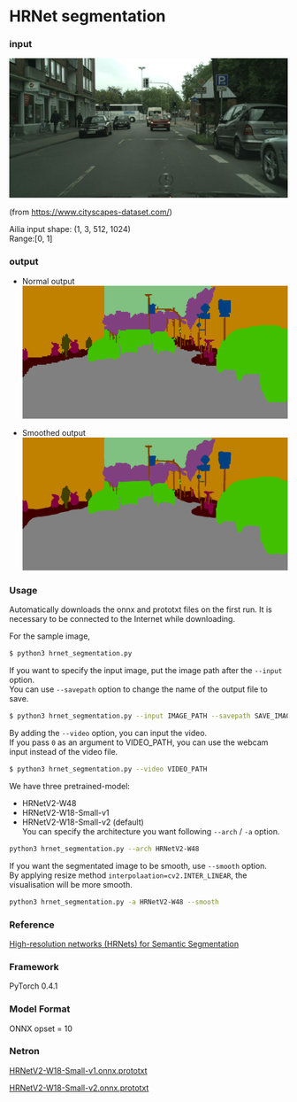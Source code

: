 # HRNet segmentation

### input
![input_image](test.png)

(from https://www.cityscapes-dataset.com/)

Ailia input shape: (1, 3, 512, 1024)  
Range:[0, 1]

### output
- Normal output
![Result_image](result.png)
  
- Smoothed output
![Smoothed_result_image](result_smooth.png)


### Usage
Automatically downloads the onnx and prototxt files on the first run.
It is necessary to be connected to the Internet while downloading.

For the sample image,
``` bash
$ python3 hrnet_segmentation.py
```

If you want to specify the input image, put the image path after the `--input` option.  
You can use `--savepath` option to change the name of the output file to save.
```bash
$ python3 hrnet_segmentation.py --input IMAGE_PATH --savepath SAVE_IMAGE_PATH
```

By adding the `--video` option, you can input the video.   
If you pass `0` as an argument to VIDEO_PATH, you can use the webcam input instead of the video file.
```bash
$ python3 hrnet_segmentation.py --video VIDEO_PATH
```

We have three pretrained-model:
  - HRNetV2-W48
  - HRNetV2-W18-Small-v1
  - HRNetV2-W18-Small-v2 (default)  
You can specify the architecture you want following `--arch` / `-a` option.
```bash
python3 hrnet_segmentation.py --arch HRNetV2-W48
```

If you want the segmentated image to be smooth, use `--smooth` option.  
By applying resize method `interpolaation=cv2.INTER_LINEAR`, the visualisation will be more smooth.
```bash
python3 hrnet_segmentation.py -a HRNetV2-W48 --smooth
```

### Reference

[High-resolution networks (HRNets) for Semantic Segmentation](https://github.com/HRNet/HRNet-Semantic-Segmentation)

### Framework
PyTorch 0.4.1

### Model Format
ONNX opset = 10

### Netron

[HRNetV2-W18-Small-v1.onnx.prototxt](https://lutzroeder.github.io/netron/?url=https://storage.googleapis.com/ailia-models/hrnet/HRNetV2-W18-Small-v1.onnx.prototxt)

[HRNetV2-W18-Small-v2.onnx.prototxt](https://lutzroeder.github.io/netron/?url=https://storage.googleapis.com/ailia-models/hrnet/HRNetV2-W18-Small-v2.onnx.prototxt)

